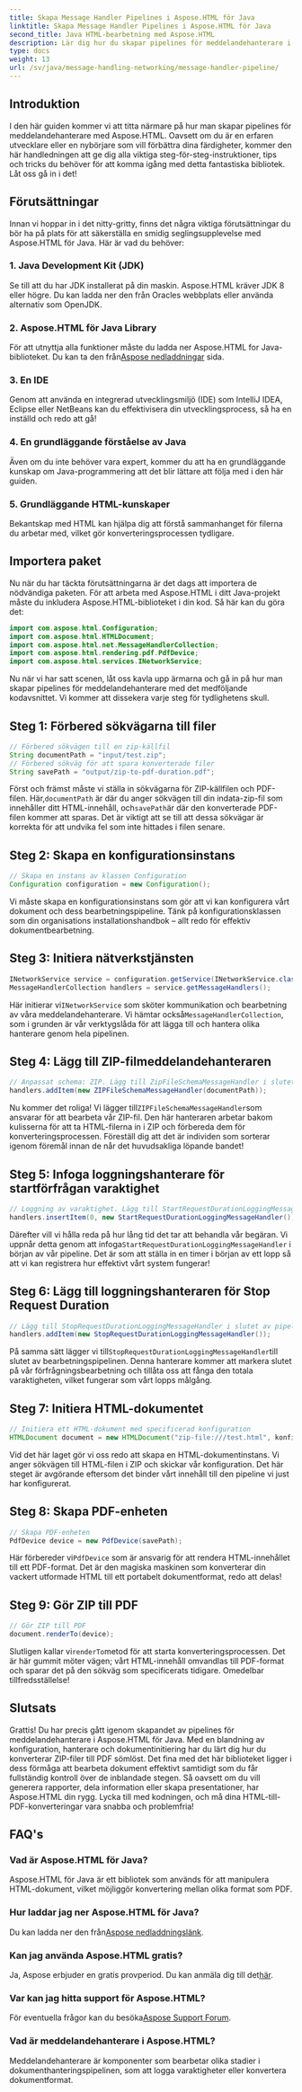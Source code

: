 ```yaml
---
title: Skapa Message Handler Pipelines i Aspose.HTML för Java
linktitle: Skapa Message Handler Pipelines i Aspose.HTML för Java
second_title: Java HTML-bearbetning med Aspose.HTML
description: Lär dig hur du skapar pipelines för meddelandehanterare i Aspose.HTML för Java med den här detaljerade steg-för-steg-guiden. Konvertera ZIP till PDF utan ansträngning.
type: docs
weight: 13
url: /sv/java/message-handling-networking/message-handler-pipeline/
---
```

## Introduktion
I den här guiden kommer vi att titta närmare på hur man skapar pipelines för meddelandehanterare med Aspose.HTML. Oavsett om du är en erfaren utvecklare eller en nybörjare som vill förbättra dina färdigheter, kommer den här handledningen att ge dig alla viktiga steg-för-steg-instruktioner, tips och tricks du behöver för att komma igång med detta fantastiska bibliotek. Låt oss gå in i det!
## Förutsättningar
Innan vi hoppar in i det nitty-gritty, finns det några viktiga förutsättningar du bör ha på plats för att säkerställa en smidig seglingsupplevelse med Aspose.HTML för Java. Här är vad du behöver:
### 1. Java Development Kit (JDK)
Se till att du har JDK installerat på din maskin. Aspose.HTML kräver JDK 8 eller högre. Du kan ladda ner den från Oracles webbplats eller använda alternativ som OpenJDK.
### 2. Aspose.HTML för Java Library
 För att utnyttja alla funktioner måste du ladda ner Aspose.HTML for Java-biblioteket. Du kan ta den från[Aspose nedladdningar](https://releases.aspose.com/html/java/) sida.
### 3. En IDE
Genom att använda en integrerad utvecklingsmiljö (IDE) som IntelliJ IDEA, Eclipse eller NetBeans kan du effektivisera din utvecklingsprocess, så ha en inställd och redo att gå!
### 4. En grundläggande förståelse av Java
Även om du inte behöver vara expert, kommer du att ha en grundläggande kunskap om Java-programmering att det blir lättare att följa med i den här guiden.
### 5. Grundläggande HTML-kunskaper
Bekantskap med HTML kan hjälpa dig att förstå sammanhanget för filerna du arbetar med, vilket gör konverteringsprocessen tydligare.
## Importera paket
Nu när du har täckta förutsättningarna är det dags att importera de nödvändiga paketen. För att arbeta med Aspose.HTML i ditt Java-projekt måste du inkludera Aspose.HTML-biblioteket i din kod. Så här kan du göra det:
```java
import com.aspose.html.Configuration;
import com.aspose.html.HTMLDocument;
import com.aspose.html.net.MessageHandlerCollection;
import com.aspose.html.rendering.pdf.PdfDevice;
import com.aspose.html.services.INetworkService;
```
Nu när vi har satt scenen, låt oss kavla upp ärmarna och gå in på hur man skapar pipelines för meddelandehanterare med det medföljande kodavsnittet. Vi kommer att dissekera varje steg för tydlighetens skull.
## Steg 1: Förbered sökvägarna till filer

```java
// Förbered sökvägen till en zip-källfil
String documentPath = "input/test.zip";
// Förbered sökväg för att spara konverterade filer
String savePath = "output/zip-to-pdf-duration.pdf";
```

 Först och främst måste vi ställa in sökvägarna för ZIP-källfilen och PDF-filen. Här,`documentPath` är där du anger sökvägen till din indata-zip-fil som innehåller ditt HTML-innehåll, och`savePath`är där den konverterade PDF-filen kommer att sparas. Det är viktigt att se till att dessa sökvägar är korrekta för att undvika fel som inte hittades i filen senare.
## Steg 2: Skapa en konfigurationsinstans

```java
// Skapa en instans av klassen Configuration
Configuration configuration = new Configuration();
```

Vi måste skapa en konfigurationsinstans som gör att vi kan konfigurera vårt dokument och dess bearbetningspipeline. Tänk på konfigurationsklassen som din organisations installationshandbok – allt redo för effektiv dokumentbearbetning.
## Steg 3: Initiera nätverkstjänsten

```java
INetworkService service = configuration.getService(INetworkService.class);
MessageHandlerCollection handlers = service.getMessageHandlers();
```

 Här initierar vi`INetworkService` som sköter kommunikation och bearbetning av våra meddelandehanterare. Vi hämtar också`MessageHandlerCollection`, som i grunden är vår verktygslåda för att lägga till och hantera olika hanterare genom hela pipelinen.
## Steg 4: Lägg till ZIP-filmeddelandehanteraren

```java
// Anpassat schema: ZIP. Lägg till ZipFileSchemaMessageHandler i slutet av pipelinen
handlers.addItem(new ZIPFileSchemaMessageHandler(documentPath));
```

 Nu kommer det roliga! Vi lägger till`ZIPFileSchemaMessageHandler`som ansvarar för att bearbeta vår ZIP-fil. Den här hanteraren arbetar bakom kulisserna för att ta HTML-filerna in i ZIP och förbereda dem för konverteringsprocessen. Föreställ dig att det är individen som sorterar igenom föremål innan de når det huvudsakliga löpande bandet!
## Steg 5: Infoga loggningshanterare för startförfrågan varaktighet

```java
// Loggning av varaktighet. Lägg till StartRequestDurationLoggingMessageHandler på första plats i pipelinen
handlers.insertItem(0, new StartRequestDurationLoggingMessageHandler());
```

 Därefter vill vi hålla reda på hur lång tid det tar att behandla vår begäran. Vi uppnår detta genom att infoga`StartRequestDurationLoggingMessageHandler` i början av vår pipeline. Det är som att ställa in en timer i början av ett lopp så att vi kan registrera hur effektivt vårt system fungerar!
## Steg 6: Lägg till loggningshanteraren för Stop Request Duration

```java
// Lägg till StopRequestDurationLoggingMessageHandler i slutet av pipelinen
handlers.addItem(new StopRequestDurationLoggingMessageHandler());
```

 På samma sätt lägger vi till`StopRequestDurationLoggingMessageHandler`till slutet av bearbetningspipelinen. Denna hanterare kommer att markera slutet på vår förfrågningsbearbetning och tillåta oss att fånga den totala varaktigheten, vilket fungerar som vårt lopps målgång.
## Steg 7: Initiera HTML-dokumentet

```java
// Initiera ett HTML-dokument med specificerad konfiguration
HTMLDocument document = new HTMLDocument("zip-file:///test.html", konfiguration);
```

Vid det här laget gör vi oss redo att skapa en HTML-dokumentinstans. Vi anger sökvägen till HTML-filen i ZIP och skickar vår konfiguration. Det här steget är avgörande eftersom det binder vårt innehåll till den pipeline vi just har konfigurerat.
## Steg 8: Skapa PDF-enheten

```java
// Skapa PDF-enheten
PdfDevice device = new PdfDevice(savePath);
```

 Här förbereder vi`PdfDevice` som är ansvarig för att rendera HTML-innehållet till ett PDF-format. Det är den magiska maskinen som konverterar din vackert utformade HTML till ett portabelt dokumentformat, redo att delas!
## Steg 9: Gör ZIP till PDF

```java
// Gör ZIP till PDF
document.renderTo(device);
```

 Slutligen kallar vi`renderTo`metod för att starta konverteringsprocessen. Det är här gummit möter vägen; vårt HTML-innehåll omvandlas till PDF-format och sparar det på den sökväg som specificerats tidigare. Omedelbar tillfredsställelse!
## Slutsats
Grattis! Du har precis gått igenom skapandet av pipelines för meddelandehanterare i Aspose.HTML för Java. Med en blandning av konfiguration, hanterare och dokumentinitiering har du lärt dig hur du konverterar ZIP-filer till PDF sömlöst. Det fina med det här biblioteket ligger i dess förmåga att bearbeta dokument effektivt samtidigt som du får fullständig kontroll över de inblandade stegen. 
Så oavsett om du vill generera rapporter, dela information eller skapa presentationer, har Aspose.HTML din rygg. Lycka till med kodningen, och må dina HTML-till-PDF-konverteringar vara snabba och problemfria!
## FAQ's
### Vad är Aspose.HTML för Java?
Aspose.HTML för Java är ett bibliotek som används för att manipulera HTML-dokument, vilket möjliggör konvertering mellan olika format som PDF.
### Hur laddar jag ner Aspose.HTML för Java?
 Du kan ladda ner den från[Aspose nedladdningslänk](https://releases.aspose.com/html/java/).
### Kan jag använda Aspose.HTML gratis?
 Ja, Aspose erbjuder en gratis provperiod. Du kan anmäla dig till det[här](https://releases.aspose.com/).
### Var kan jag hitta support för Aspose.HTML?
För eventuella frågor kan du besöka[Aspose Support Forum](https://forum.aspose.com/c/html/29).
### Vad är meddelandehanterare i Aspose.HTML?
Meddelandehanterare är komponenter som bearbetar olika stadier i dokumenthanteringspipelinen, som att logga varaktigheter eller konvertera dokumentformat.